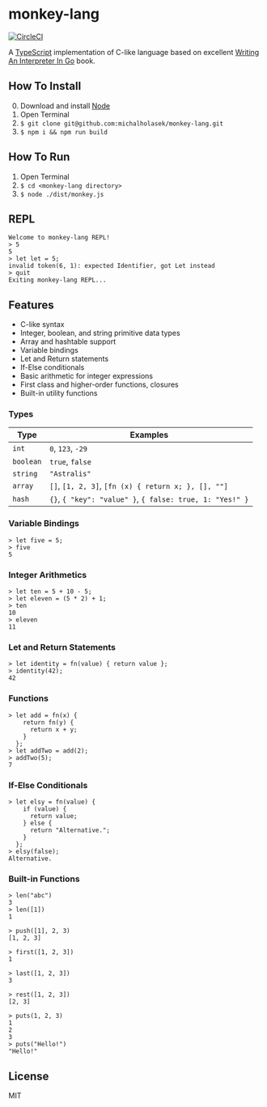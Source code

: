 # monkey-lang

[![CircleCI](https://circleci.com/gh/michalholasek/monkey-lang.svg?style=shield)](https://circleci.com/gh/michalholasek/monkey-lang)

A [TypeScript](http://www.typescriptlang.org/) implementation of C-like language based on
excellent [Writing An Interpreter In Go](https://interpreterbook.com/) book.

## How To Install
0. Download and install [Node](https://nodejs.org/en/download/)
1. Open Terminal
2. `$ git clone git@github.com:michalholasek/monkey-lang.git`
3. `$ npm i && npm run build`

## How To Run
1. Open Terminal
2. `$ cd <monkey-lang directory>`
2. `$ node ./dist/monkey.js`

## REPL
```
Welcome to monkey-lang REPL!
> 5
5
> let let = 5;
invalid token(6, 1): expected Identifier, got Let instead
> quit
Exiting monkey-lang REPL...
```

## Features
- C-like syntax
- Integer, boolean, and string primitive data types
- Array and hashtable support
- Variable bindings
- Let and Return statements
- If-Else conditionals
- Basic arithmetic for integer expressions
- First class and higher-order functions, closures
- Built-in utility functions

### Types
| Type     | Examples                    |
|----------| ----------------------------|
|`int`     | `0`, `123`,  `-29`          |
|`boolean` | `true`, `false`             |
|`string`  | `"Astralis"`                |
|`array`   | `[]`, `[1, 2, 3]`, `[fn (x) { return x; }, [], ""]` |
|`hash`    | `{}`, `{ "key": "value" }`, `{ false: true, 1: "Yes!" }` |

### Variable Bindings
```
> let five = 5;
> five
5
```

### Integer Arithmetics
```
> let ten = 5 + 10 - 5;
> let eleven = (5 * 2) + 1;
> ten
10
> eleven
11
```

### Let and Return Statements
```
> let identity = fn(value) { return value };
> identity(42);
42
```

### Functions
```
> let add = fn(x) {
    return fn(y) {
      return x + y;
    }
  };
> let addTwo = add(2);
> addTwo(5);
7
```

### If-Else Conditionals
```
> let elsy = fn(value) {
    if (value) {
      return value;
    } else {
      return "Alternative.";
    }
  };
> elsy(false);
Alternative.
```

### Built-in Functions
```
> len("abc")
3
> len([1])
1

> push([1], 2, 3)
[1, 2, 3]

> first([1, 2, 3])
1

> last([1, 2, 3])
3

> rest([1, 2, 3])
[2, 3]

> puts(1, 2, 3)
1
2
3
> puts("Hello!")
"Hello!"
```

## License
MIT
